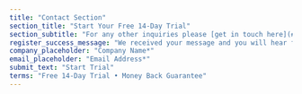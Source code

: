 ```yaml
---
title: "Contact Section"
section_title: "Start Your Free 14-Day Trial"
section_subtitle: "For any other inquiries please [get in touch here](#) or call us +44 987 654 321"
register_success_message: "We received your message and you will hear from us soon. Thank You!"
company_placeholder: "Company Name*"
email_placeholder: "Email Address*"
submit_text: "Start Trial"
terms: "Free 14-Day Trial • Money Back Guarantee"
---
```

